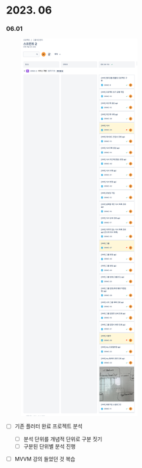 # 2023. 06

### 06.01

<figure><img src="../../.gitbook/assets/image (24).png" alt=""><figcaption></figcaption></figure>

* [ ] 기존 플러터 완료 프로젝트 분석
  * [ ] 분석 단위를 개념적 단위로 구분 짓기
  * [ ] 구분된 단위별 분석 진행
* [ ] MVVM 강의 들었던 것 복습









